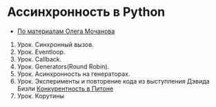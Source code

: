 # Ассинхронность в Python
* [По материалам Олега Мочанова](https://www.youtube.com/playlist?list=PLlWXhlUMyooawilqK4lPXRvxtbYiw34S8)
1. Урок. Синхронный вызов.
2. Урок. Eventloop.
3. Урок. Callback.
4. Урок. Generators(Round Robin).
5. Урок. Асинхронность на генераторах.
6. Урок. Эксперименты и повторение кода из выступления Дэвида Бизли [Конкурентность в Питоне](https://youtu.be/ys8lW8eQaJQ)
7. Урок. Корутины
